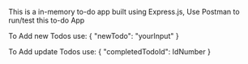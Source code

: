 This is a in-memory to-do app built using Express.js, 
Use Postman to run/test this to-do App

To Add new Todos use: 
{
"newTodo": "yourInput"
}

To Add update Todos use: 
{
"completedTodoId": IdNumber
}
